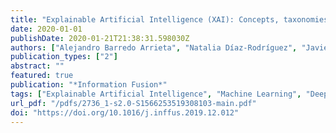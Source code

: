 ```yaml
---
title: "Explainable Artificial Intelligence (XAI): Concepts, taxonomies, opportunities and challenges toward responsible AI"
date: 2020-01-01
publishDate: 2020-01-21T21:38:31.598030Z
authors: ["Alejandro Barredo Arrieta", "Natalia Díaz-Rodríguez", "Javier Del Ser", "Adrien Bennetot", "Siham Tabik", "Alberto Barbado", "Salvador Garcia", "Sergio Gil-Lopez", "Daniel Molina", "Richard Benjamins", "Raja Chatila", "Francisco Herrera"]
publication_types: ["2"]
abstract: ""
featured: true
publication: "*Information Fusion*"
tags: ["Explainable Artificial Intelligence", "Machine Learning", "Deep Learning", "Data Fusion", "Interpretability", "Comprehensibility", "Transparency", "Privacy", "Fairness", "Accountability", "Responsible Artificial Intelligence"]
url_pdf: "/pdfs/2736_1-s2.0-S1566253519308103-main.pdf"
doi: "https://doi.org/10.1016/j.inffus.2019.12.012"
---
```


